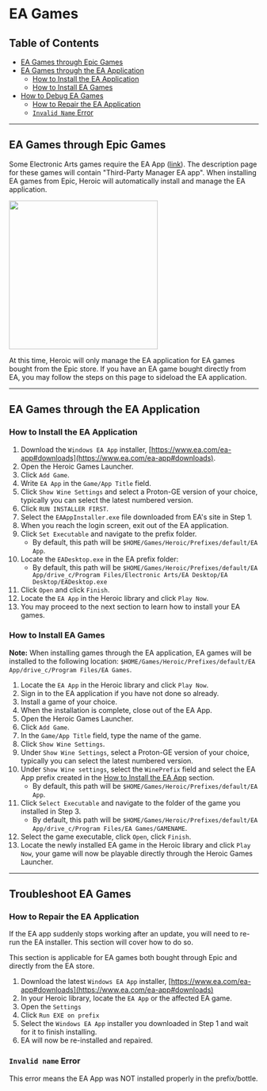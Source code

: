 # EA Games

## Table of Contents

- [EA Games through Epic Games](#ea-games-through-epic-games)
- [EA Games through the EA Application](#ea-games-through-the-ea-application)
    - [How to Install the EA Application](#how-to-install-the-ea-application)
    - [How to Install EA Games](#how-to-install-ea-games)
- [How to Debug EA Games](#how-to-debug-ea-games)
    - [How to Repair the EA Application](#how-to-repair-the-ea-application)
    - [`Invalid Name` Error](#invalid-name-error)

***

## EA Games through Epic Games 

Some Electronic Arts games require the EA App ([link](https://www.ea.com/ea-app)). The description page for these games will contain "Third-Party Manager EA app". When installing EA games from Epic, Heroic will automatically install and manage the EA application. 

<img src="https://github.com/user-attachments/assets/173caae3-8a68-4597-b044-bb45bc5c89b7" height="300">

At this time, Heroic will only manage the EA application for EA games bought from the Epic store. If you have an EA game bought directly from EA, you may follow the steps on this page to sideload the EA application.

***

## EA Games through the EA Application

### How to Install the EA Application

1. Download the `Windows EA App` installer, [https://www.ea.com/ea-app#downloads](https://www.ea.com/ea-app#downloads).
2. Open the Heroic Games Launcher.
3. Click `Add Game`.
4. Write `EA App` in the `Game/App Title` field.
5. Click `Show Wine Settings` and select a Proton-GE version of your choice, typically you can select the latest numbered version.
6. Click `RUN INSTALLER FIRST`.
7. Select the `EAAppInstaller.exe` file downloaded from EA's site in Step 1.
8. When you reach the login screen, exit out of the EA application.
9. Click `Set Executable` and navigate to the prefix folder.
    * By default, this path will be `$HOME/Games/Heroic/Prefixes/default/EA App`.
10. Locate the `EADesktop.exe` in the EA prefix folder:
    * By default, this path will be `$HOME/Games/Heroic/Prefixes/default/EA App/drive_c/Program Files/Electronic Arts/EA Desktop/EA Desktop/EADesktop.exe`
11. Click `Open` and click `Finish`.
12. Locate the `EA App` in the Heroic library and click `Play Now`.
13. You may proceed to the next section to learn how to install your EA games.

### How to Install EA Games

**Note:** When installing games through the EA application, EA games will be installed to the following location: `$HOME/Games/Heroic/Prefixes/default/EA App/drive_c/Program Files/EA Games`.

1. Locate the `EA App` in the Heroic library and click `Play Now`.
2. Sign in to the EA application if you have not done so already.
3. Install a game of your choice.
4. When the installation is complete, close out of the EA App.
5. Open the Heroic Games Launcher.
6. Click `Add Game`.
7. In the `Game/App Title` field, type the name of the game.
8. Click `Show Wine Settings`.
9. Under `Show Wine Settings`, select a Proton-GE version of your choice, typically you can select the latest numbered version.
10. Under `Show Wine settings`, select the `WinePrefix` field and select the EA App prefix created in the [How to Install the EA App](#how-to-install-the-ea-app) section.
    * By default, this path will be `$HOME/Games/Heroic/Prefixes/default/EA App`.
11. Click `Select Executable` and navigate to the folder of the game you installed in Step 3.
    * By default, this path will be `$HOME/Games/Heroic/Prefixes/default/EA App/drive_c/Program Files/EA Games/GAMENAME`.
12. Select the game executable, click `Open`, click `Finish`.
13. Locate the newly installed EA game in the Heroic library and click `Play Now`, your game will now be playable directly through the Heroic Games Launcher.

***

## Troubleshoot EA Games

### How to Repair the EA Application

If the EA app suddenly stops working after an update, you will need to re-run the EA installer. This section will cover how to do so. 

This section is applicable for EA games both bought through Epic and directly from the EA store.  

1. Download the latest `Windows EA App` installer, [https://www.ea.com/ea-app#downloads](https://www.ea.com/ea-app#downloads)
2. In your Heroic library, locate the `EA App` or the affected EA game.
3. Open the `Settings`
4. Click `Run EXE on prefix`
5. Select the `Windows EA App` installer you downloaded in Step 1 and wait for it to finish installing.
6. EA will now be re-installed and repaired. 

### `Invalid name` Error

This error means the EA App was NOT installed properly in the prefix/bottle.